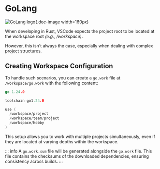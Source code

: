 # GoLang

![GoLang logo](/icons/golang.svg){.doc-image width=160px}

When developing in Rust, VSCode expects the project root to be located at the workspace
root *(e.g., /workspace)*.

However, this isn't always the case, especially when dealing with complex project
structures.

## Creating Workspace Configuration

To handle such scenarios, you can create a `go.work` file at `/workspace/go.work` with
the following content:

```go
go 1.24.0

toolchain go1.24.0

use (
  /workspace/project
  /workspace/team/project
  /workspace/hobby
)
```

This setup allows you to work with multiple projects simultaneously, even if they are
located at varying depths within the workspace.

::: info
A `go.work.sum` file will be generated alongside the `go.work` file.
This file contains the checksums of the downloaded dependencies, ensuring consistency
across builds.
:::
